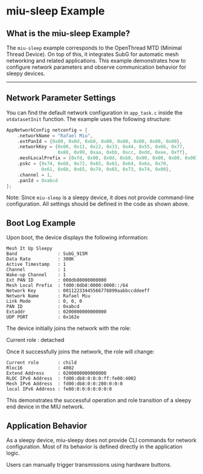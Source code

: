
# miu-sleep Example

## What is the miu-sleep Example?

The `miu-sleep`  example corresponds to the OpenThread MTD (Minimal Thread Device). On top of this, it integrates SubG for automatic mesh networking and related applications. This example demonstrates how to configure network parameters and observe communication behavior for sleepy devices.

---

## Network Parameter Settings

You can find the default network configuration in `app_task.c` inside the `otdatasetInit` function. The example uses the following structure:

```c
AppNetworkConfig netconfig = {
    .networkName = "Rafael Miu",
    .extPanId = {0x00, 0x0d, 0xb8, 0x00, 0x00, 0x00, 0x00, 0x00},
    .networkKey = {0x00, 0x11, 0x22, 0x33, 0x44, 0x55, 0x66, 0x77,
                   0x88, 0x99, 0xaa, 0xbb, 0xcc, 0xdd, 0xee, 0xff},
    .meshLocalPrefix = {0xfd, 0x00, 0x0d, 0xb8, 0x00, 0x00, 0x00, 0x00},
    .pskc = {0x74, 0x68, 0x72, 0x65, 0x61, 0x64, 0x6a, 0x70,
             0x61, 0x6b, 0x65, 0x74, 0x65, 0x73, 0x74, 0x00},
    .channel = 1,
    .panId = 0xabcd
};
```
Note: Since `miu-sleep` is a sleepy device, it does not provide command-line configuration. All settings should be defined in the code as shown above.

## Boot Log Example

Upon boot, the device displays the following information:
```
Mesh It Up Sleepy
Band               : SubG_915M
Data Rate          : 300K
Active Timestamp   : 1
Channel            : 1
Wake-up Channel    : 1
Ext PAN ID         : 000db80000000000
Mesh Local Prefix  : fd00:0db8:0000:0000::/64
Network Key        : 00112233445566778899aabbccddeeff
Network Name       : Rafael Miu
Link Mode          : 0, 0, 0
PAN ID             : 0xabcd
Extaddr            : 0200000000000000
UDP PORT           : 0x162e
```

The device initially joins the network with the role:

Current role     : detached

Once it successfully joins the network, the role will change:
```
Current role       : child
Rloc16             : 4002
Extend Address     : 0200000000000000
RLOC IPv6 Address  : fd00:db8:0:0:0:ff:fe00:4002
Mesh IPv6 Address  : fd00:db8:0:0:200:0:0:0
local IPv6 Address : fe80:0:0:0:0:0:0:0
```
This demonstrates the successful operation and role transition of a sleepy end device in the MIU network.

## Application Behavior
As a sleepy device, miu-sleepy does not provide CLI commands for network configuration. Most of its behavior is defined directly in the application logic.

Users can manually trigger transmissions using hardware buttons.